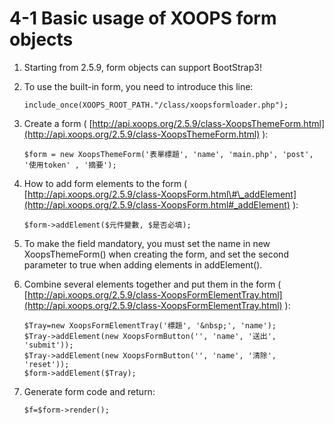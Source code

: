 # 4-1 Basic usage of XOOPS form objects



1. Starting from 2.5.9, form objects can support BootStrap3!
2. To use the built-in form, you need to introduce this line:

   ```text
   include_once(XOOPS_ROOT_PATH."/class/xoopsformloader.php");
   ```

3. Create a form \( [http://api.xoops.org/2.5.9/class-XoopsThemeForm.html](http://api.xoops.org/2.5.9/class-XoopsThemeForm.html) \):

   ```text
   $form = new XoopsThemeForm('表單標題', 'name', 'main.php', 'post', '使用token' , '摘要');

   ```

4. How to add form elements to the form \( [http://api.xoops.org/2.5.9/class-XoopsForm.html\#\_addElement](http://api.xoops.org/2.5.9/class-XoopsForm.html#_addElement) \):

   ```text
   $form->addElement($元件變數, $是否必填);
   ```

5. To make the field mandatory, you must set the name in new XoopsThemeForm\(\) when creating the form, and set the second parameter to true when adding elements in addElement\(\).
6. Combine several elements together and put them in the form \( [http://api.xoops.org/2.5.9/class-XoopsFormElementTray.html](http://api.xoops.org/2.5.9/class-XoopsFormElementTray.html) \):

   ```text
   $Tray=new XoopsFormElementTray('標題', '&nbsp;', 'name');
   $Tray->addElement(new XoopsFormButton('', 'name', '送出', 'submit'));
   $Tray->addElement(new XoopsFormButton('', 'name', '清除', 'reset'));
   $form->addElement($Tray);
   ```

7. Generate form code and return:

   ```text
   $f=$form->render();
   ```

  
  

